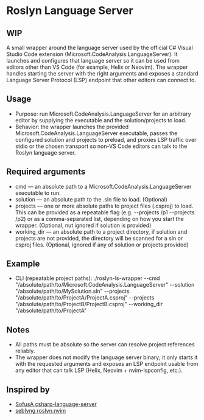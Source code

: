 # Roslyn Language Server

## WIP

A small wrapper around the language server used by the official C# Visual Studio Code extension (Microsoft.CodeAnalysis.LanguageServer). It launches and configures that language server so it can be used from editors other than VS Code (for example, Helix or Neovim). The wrapper handles starting the server with the right arguments and exposes a standard Language Server Protocol (LSP) endpoint that other editors can connect to.

## Usage

- Purpose: run Microsoft.CodeAnalysis.LanguageServer for an arbitrary editor by supplying the executable and the solution/projects to load.
- Behavior: the wrapper launches the provided Microsoft.CodeAnalysis.LanguageServer executable, passes the configured solution and projects to preload, and proxies LSP traffic over stdio or the chosen transport so non-VS Code editors can talk to the Roslyn language server.

## Required arguments

- cmd — an absolute path to a Microsoft.CodeAnalysis.LanguageServer executable to run.
- solution — an absolute path to the .sln file to load. (Optional)
- projects — one or more absolute paths to project files (.csproj) to load. This can be provided as a repeatable flag (e.g. --projects /p1 --projects /p2) or as a comma-separated list, depending on how you start the wrapper. (Optional, nut ignored if solution is provided)
- working_dir — an absolute path to a project directory, if solution and projects are not provided, the directory will be scanned for a sln or csproj files. (Optional, ignored if any of solution or projects provided)

## Example

- CLI (repeatable project paths):
  ./roslyn-ls-wrapper --cmd "/absolute/path/to/Microsoft.CodeAnalysis.LanguageServer" --solution "/absolute/path/to/MySolution.sln" --projects "/absolute/path/to/ProjectA/ProjectA.csproj" --projects "/absolute/path/to/ProjectB/ProjectB.csproj" --working_dir "/absolute/path/to/ProjectA"

## Notes

- All paths must be absolute so the server can resolve project references reliably.
- The wrapper does not modify the language server binary; it only starts it with the requested arguments and exposes an LSP endpoint usable from any editor that can talk LSP (Helix, Neovim + nvim-lspconfig, etc.).

## Inspired by

- [SofusA csharp-language-server](https://github.com/SofusA/csharp-language-server)
- [seblyng roslyn.nvim](https://github.com/seblyng/roslyn.nvim)
